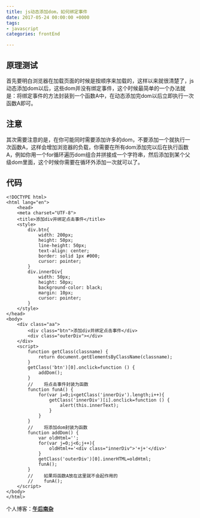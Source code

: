 ```yaml
---
title: js动态添加dom，如何绑定事件
date: 2017-05-24 00:00:00 +0000
tags:
- javascript
categories: frontEnd

---
```

## 原理测试

首先要明白浏览器在加载页面的时候是按顺序来加载的，这样以来就很清楚了，js动态添加dom以后，这些dom并没有绑定事件，这个时候最简单的一个办法就是：将绑定事件的方法封装到一个函数A中，在动态添加完dom以后立即执行一次函数A即可。

<!-- more -->

## 注意

其次需要注意的是，在你可能同时需要添加许多的dom，不要添加一个就执行一次函数A，这样会增加浏览器的负载，你需要在所有dom添加完以后在执行函数A，例如你用一个for循环遍历dom组合并拼接成一个字符串，然后添加到某个父级dom里面，这个时候你需要在循环外添加一次就可以了。

## 代码

    <!DOCTYPE html>
    <html lang="en">
        <head>
        <meta charset="UTF-8">
        <title>添加div并绑定点击事件</title>
        <style>
            div.btn{
                width: 200px;
                height: 50px;
                line-height: 50px;
                text-align: center;
                border: solid 1px #000;
                cursor: pointer;
            }
            div.innerDiv{
                width: 50px;
                height: 50px;
                background-color: black;
                margin: 10px;
                cursor: pointer;
            }
        </style>
    </head>
    <body>
        <div class="aa">
            <div class="btn">添加div并绑定点击事件</div>
            <div class="outerDiv"></div>
        </div>
        <script>
            function getClass(classname) {
                return document.getElementsByClassName(classname);
            }
            getClass('btn')[0].onclick=function () {
                addDom();
            }
            //    将点击事件封装为函数
            function funA() {
                for(var i=0;i<getClass('innerDiv').length;i++){
                    getClass('innerDiv')[i].onclick=function () {
                        alert(this.innerText);
                    }
                }
            }
            //    将添加dom封装为函数
            function addDom() {
                var oldHtml='';
                for(var j=0;j<6;j++){
                    oldHtml+='<div class="innerDiv">'+j+'</div>'
                }
                getClass('outerDiv')[0].innerHTML=oldHtml;
                funA();
            }
            //    如果将函数A放在这里就不会起作用的
            //    funA();
        </script>
    </body>
    </html>

个人博客：[**午后南杂**](http://recoluan.gitlab.io)